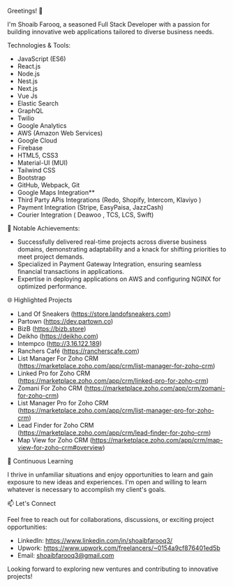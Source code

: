 Greetings! 👋

I'm Shoaib Farooq, a seasoned Full Stack Developer with a passion for building innovative web applications tailored to diverse business needs.

 Technologies & Tools:
 
* JavaScript (ES6)
* React.js
* Node.js
* Nest.js
* Next.js
* Vue Js
* Elastic Search
* GraphQL
* Twilio
* Google Analytics
* AWS (Amazon Web Services)
* Google Cloud
* Firebase
* HTML5, CSS3
* Material-UI (MUI)
* Tailwind CSS
* Bootstrap
* GitHub, Webpack, Git
* Google Maps Integration**
* Third Party APis Integrations (Redo, Shopify, Intercom, Klaviyo )
* Payment Integration (Stripe, EasyPaisa, JazzCash)
* Courier Integration ( Deawoo , TCS, LCS, Swift)

🚀 Notable Achievements:

* Successfully delivered real-time projects across diverse business domains, demonstrating adaptability and a knack for shifting priorities to meet project demands.
* Specialized in Payment Gateway Integration, ensuring seamless financial transactions in applications.
* Expertise in deploying applications on AWS and configuring NGINX for optimized performance.


🌐 Highlighted Projects

* Land Of Sneakers (https://store.landofsneakers.com)
* Partown (https://dev.partown.co)
* BizB (https://bizb.store)
* Deikho (https://deikho.com)
* Intempco (http://3.16.122.189)
* Ranchers Café (https://rancherscafe.com)
* List Manager For Zoho CRM (https://marketplace.zoho.com/app/crm/list-manager-for-zoho-crm)
* Linked Pro for Zoho CRM (https://marketplace.zoho.com/app/crm/linked-pro-for-zoho-crm)
* Zomani For Zoho CRM (https://marketplace.zoho.com/app/crm/zomani-for-zoho-crm)
* List Manager Pro for Zoho CRM (https://marketplace.zoho.com/app/crm/list-manager-pro-for-zoho-crm)
* Lead Finder for Zoho CRM (https://marketplace.zoho.com/app/crm/lead-finder-for-zoho-crm)
* Map View for Zoho CRM (https://marketplace.zoho.com/app/crm/map-view-for-zoho-crm#overview)

🌱 Continuous Learning

I thrive in unfamiliar situations and enjoy opportunities to learn and gain exposure to new ideas and experiences. I'm open and willing to learn whatever is necessary to accomplish my client's goals.

📫 Let's Connect

Feel free to reach out for collaborations, discussions, or exciting project opportunities:

* LinkedIn: https://www.linkedin.com/in/shoaibfarooq3/
* Upwork: https://www.upwork.com/freelancers/~0154a9cf876401ed5b
* Email: shoaibfarooq3@gmail.com

Looking forward to exploring new ventures and contributing to innovative projects!
